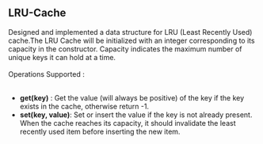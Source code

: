 <h2> LRU-Cache</h2>
Designed and implemented a data structure for LRU (Least
Recently Used) cache.The LRU Cache will be initialized with an integer corresponding to its
capacity in the constructor. Capacity indicates the maximum number
of unique keys it can hold at a time.
<br><br>Operations Supported :<br><br>
<ul>
<li><b>get(key)</b> : Get the value (will always be positive) of the key if the key
exists in the cache, otherwise return -1.</li>
<li><b>set(key, value)</b>: Set or insert the value if the key is not already
present. When the cache reaches its capacity, it should invalidate the
least recently used item before inserting the new item.</li></ul>
